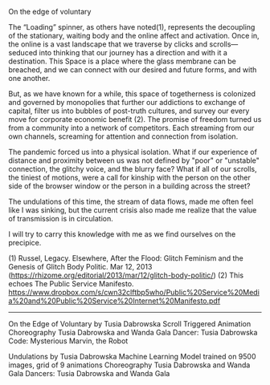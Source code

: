 On the edge of voluntary

The “Loading” spinner, as others have noted(1), represents the decoupling of the stationary, waiting body and the online affect and activation. Once in, the online is a vast landscape that we traverse by clicks and scrolls—seduced into thinking that our journey has a direction and with it a destination. This Space is a place where the glass membrane can be breached, and we can connect with our desired and future forms, and with one another.

But, as we have known for a while, this space of togetherness is colonized and governed by monopolies that further our addictions to exchange of capital, filter us into bubbles of post-truth cultures, and survey our every move for corporate economic benefit (2). The promise of freedom turned us from a community into a network of competitors. Each streaming from our own channels, screaming for attention and connection from isolation.

The pandemic forced us into a physical isolation. What if our experience of distance and proximity between us was not defined by "poor" or "unstable" connection, the glitchy voice, and the blurry face? What if all of our scrolls, the tiniest of motions, were a call for kinship with the person on the other side of the browser window or the person in a building across the street? 

The undulations of this time, the stream of data flows, made me often feel like I was sinking, but the current crisis also made me realize that the value of transmission is in circulation.  

I will try to carry this knowledge with me as we find ourselves on the precipice.






(1) Russel, Legacy. Elsewhere, After the Flood: Glitch Feminism and the Genesis of Glitch Body Politic. Mar 12, 2013 (https://rhizome.org/editorial/2013/mar/12/glitch-body-politic/)
(2) This echoes The Public Service Manifesto. https://www.dropbox.com/s/cwn32clftbp5who/Public%20Service%20Media%20and%20Public%20Service%20Internet%20Manifesto.pdf




-----
On the Edge of Voluntary by Tusia Dabrowska
Scroll Triggered Animation
Choreography Tusia Dabrowska and Wanda Gala
Dancer: Tusia Dabrowska
Code: Mysterious Marvin, the Robot

Undulations by Tusia Dabrowska
Machine Learning Model trained on 9500 images, grid of 9 animations
Choreography Tusia Dabrowska and Wanda Gala
Dancers: Tusia Dabrowska and Wanda Gala
